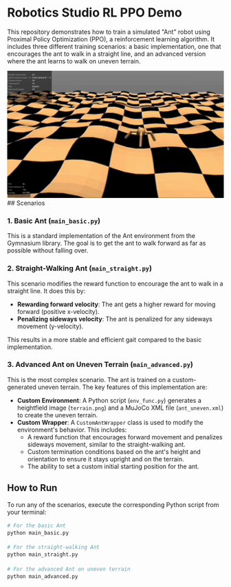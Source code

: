 # Robotics Studio RL PPO Demo

This repository demonstrates how to train a simulated "Ant" robot using Proximal Policy Optimization (PPO), a reinforcement learning algorithm. It includes three different training scenarios: a basic implementation, one that encourages the ant to walk in a straight line, and an advanced version where the ant learns to walk on uneven terrain.

<img src="demo_gif/demo_gif.gif" alt="Animated demonstration of the ant simulation" width="800"/>
## Scenarios

### 1. Basic Ant (`main_basic.py`)

This is a standard implementation of the Ant environment from the Gymnasium library. The goal is to get the ant to walk forward as far as possible without falling over.

### 2. Straight-Walking Ant (`main_straight.py`)

This scenario modifies the reward function to encourage the ant to walk in a straight line. It does this by:
* **Rewarding forward velocity**: The ant gets a higher reward for moving forward (positive x-velocity).
* **Penalizing sideways velocity**: The ant is penalized for any sideways movement (y-velocity).

This results in a more stable and efficient gait compared to the basic implementation.

### 3. Advanced Ant on Uneven Terrain (`main_advanced.py`)

This is the most complex scenario. The ant is trained on a custom-generated uneven terrain. The key features of this implementation are:
* **Custom Environment**: A Python script (`env_func.py`) generates a heightfield image (`terrain.png`) and a MuJoCo XML file (`ant_uneven.xml`) to create the uneven terrain.
* **Custom Wrapper**: A `CustomAntWrapper` class is used to modify the environment's behavior. This includes:
    * A reward function that encourages forward movement and penalizes sideways movement, similar to the straight-walking ant.
    * Custom termination conditions based on the ant's height and orientation to ensure it stays upright and on the terrain.
    * The ability to set a custom initial starting position for the ant.

## How to Run

To run any of the scenarios, execute the corresponding Python script from your terminal:

```bash
# For the basic Ant
python main_basic.py

# For the straight-walking Ant
python main_straight.py

# For the advanced Ant on uneven terrain
python main_advanced.py